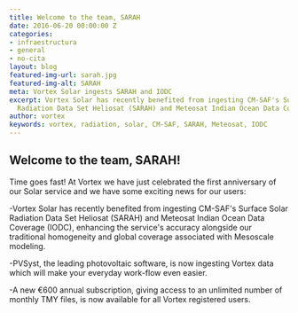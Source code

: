 ```yaml
---
title: Welcome to the team, SARAH
date: 2016-06-20 00:00:00 Z
categories:
- infraestructura
- general
- no-cita
layout: blog
featured-img-url: sarah.jpg
featured-img-alt: SARAH
meta: Vortex Solar ingests SARAH and IODC
excerpt: Vortex Solar has recently benefited from ingesting CM-SAF's Surface Solar
  Radiation Data Set Heliosat (SARAH) and Meteosat Indian Ocean Data Coverage (IODC).
author: vortex
keywords: vortex, radiation, solar, CM-SAF, SARAH, Meteosat, IODC
---
```


##  Welcome to the team, SARAH!


Time goes fast! At Vortex we have just celebrated the first anniversary of our Solar service and we have some exciting news for our users:
       
-Vortex Solar has recently benefited from ingesting CM-SAF's Surface Solar Radiation Data Set Heliosat (SARAH) and Meteosat Indian Ocean Data Coverage (IODC), enhancing the service's accuracy alongside our traditional homogeneity and global coverage associated with Mesoscale modeling.
       
-PVSyst, the leading photovoltaic software, is now ingesting Vortex data which will make your everyday work-flow even easier.
       
-A new €600 annual subscription, giving access to an unlimited number of monthly TMY files, is now available for all Vortex registered users.

